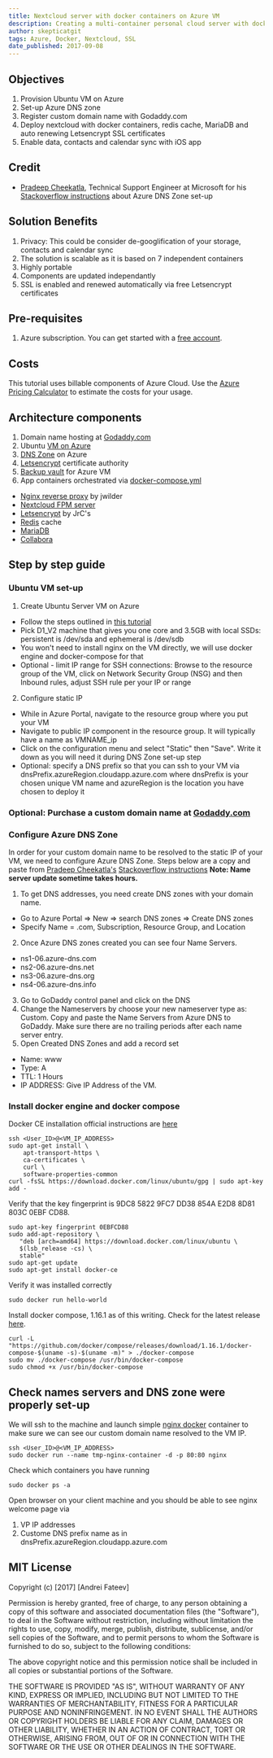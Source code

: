 ```yaml
---
title: Nextcloud server with docker containers on Azure VM 
description: Creating a multi-container personal cloud server with docker-compose 
author: skepticatgit
tags: Azure, Docker, Nextcloud, SSL
date_published: 2017-09-08
---
```

## Objectives

1. Provision Ubuntu VM on Azure
1. Set-up Azure DNS zone
1. Register custom domain name with Godaddy.com
1. Deploy nextcloud with docker containers, redis cache, MariaDB and auto renewing Letsencrypt SSL certificates
1. Enable data, contacts and calendar sync with iOS app

## Credit

- [Pradeep Cheekatla](https://stackoverflow.com/users/8188433/pradeep-cheekatla), Technical Support Engineer at Microsoft for his [Stackoverflow instructions](https://stackoverflow.com/questions/45449401/configuring-a-custom-domain-name-for-an-azure-vm-and-godaddy) about Azure DNS Zone set-up 

## Solution Benefits

1. Privacy: This could be consider de-googlification of your storage, contacts and calendar sync
1. The solution is scalable as it is based on 7 independent containers
1. Highly portable
1. Components are updated independantly
1. SSL is enabled and renewed automatically via free Letsencrypt certificates 

## Pre-requisites

1. Azure subscription. You can get started with a [free account](https://azure.microsoft.com/en-us/free).

## Costs

This tutorial uses billable components of Azure Cloud. Use the [Azure Pricing
Calculator](https://azure.microsoft.com/en-us/pricing/calculator/) to estimate the costs for your usage.

## Architecture components

1. Domain name hosting at [Godaddy.com](https://www.godaddy.com)
1. Ubuntu [VM on Azure](https://azuremarketplace.microsoft.com/en-us/marketplace/apps/Canonical.UbuntuServer?tab=PlansAndPrice)
1. [DNS Zone](https://docs.microsoft.com/en-us/azure/dns/dns-overview) on Azure
1. [Letsencrypt](https://letsencrypt.org/) certificate authority
1. [Backup vault](https://docs.microsoft.com/en-us/azure/virtual-machines/linux/tutorial-backup-vms) for Azure VM
1. App containers orchestrated via [docker-compose.yml](https://docs.docker.com/compose/)
- [Nginx reverse proxy](https://github.com/jwilder/nginx-proxy) by jwilder
- [Nextcloud FPM server](https://github.com/nextcloud/docker/tree/master/12.0/fpm)
- [Letsencrypt](https://github.com/JrCs/docker-letsencrypt-nginx-proxy-companion) by JrC's
- [Redis](https://hub.docker.com/_/redis/) cache
- [MariaDB](https://hub.docker.com/_/mariadb/)
- [Collabora](https://hub.docker.com/r/collabora/code/)

## Step by step guide
### Ubuntu VM set-up
1. Create Ubuntu Server VM on Azure
- Follow the steps outlined in [this tutorial](https://docs.microsoft.com/en-us/azure/virtual-machines/linux/quick-create-portal)
- Pick D1_V2 machine that gives you one core and 3.5GB with local SSDs: persistent is /dev/sda and ephemeral is /dev/sdb
- You won't need to install nginx on the VM directly, we will use docker engine and docker-compose for that
- Optional - limit IP range for SSH connections: Browse to the resource group of the VM, click on Network Security Group (NSG) and then Inbound rules, adjust SSH rule per your IP or range

2. Configure static IP
- While in Azure Portal, navigate to the resource group where you put your VM
- Navigate to public IP component in the resource group. It will typically have a name as VMNAME_ip
- Click on the configuration menu and select "Static" then "Save". Write it down as you will need it during DNS Zone set-up step
- Optional: specify a DNS prefix so that you can ssh to your VM via dnsPrefix.azureRegion.cloudapp.azure.com where dnsPrefix is your chosen unique VM name and azureRegion is the location you have chosen to deploy it

### Optional: Purchase a custom domain name at [Godaddy.com](https://www.godaddy.com)

### Configure Azure DNS Zone 
In order for your custom domain name to be resolved to the static IP of your VM, we need to configure Azure DNS Zone. Steps below are a copy and paste from [Pradeep Cheekatla's](https://stackoverflow.com/users/8188433/pradeep-cheekatla) [Stackoverflow instructions](https://stackoverflow.com/questions/45449401/configuring-a-custom-domain-name-for-an-azure-vm-and-godaddy)
**Note: Name server update sometime takes hours.**
1. To get DNS addresses, you need create DNS zones with your domain name.
- Go to Azure Portal => New => search DNS zones => Create DNS zones
- Specify Name = <yoursite>.com, Subscription, Resource Group, and Location
2. Once Azure DNS zones created you can see four Name Servers.
- ns1-06.azure-dns.com
- ns2-06.azure-dns.net
- ns3-06.azure-dns.org
- ns4-06.azure-dns.info
3. Go to GoDaddy control panel and click on the DNS
4. Change the Nameservers by choose your new nameserver type as: Custom. Copy and paste the Name Servers from Azure DNS to GoDaddy. Make sure there are no trailing periods after each name server entry.
5. Open Created DNS Zones and add a record set
- Name: www
- Type: A
- TTL: 1 Hours
- IP ADDRESS: Give IP Address of the VM.

### Install docker engine and docker compose
Docker CE installation official instructions are [here](https://docs.docker.com/engine/installation/linux/docker-ce/ubuntu/)

```
ssh <User_ID>@<VM_IP_ADDRESS>
sudo apt-get install \
    apt-transport-https \
    ca-certificates \
    curl \
    software-properties-common
curl -fsSL https://download.docker.com/linux/ubuntu/gpg | sudo apt-key add -
```
Verify that the key fingerprint is 9DC8 5822 9FC7 DD38 854A E2D8 8D81 803C 0EBF CD88.
```
sudo apt-key fingerprint 0EBFCD88
sudo add-apt-repository \
   "deb [arch=amd64] https://download.docker.com/linux/ubuntu \
   $(lsb_release -cs) \
   stable"
sudo apt-get update
sudo apt-get install docker-ce
```
Verify it was installed correctly
```
sudo docker run hello-world
```
Install docker compose, 1.16.1 as of this writing. Check for the latest release [here](https://github.com/docker/compose/releases).
```
curl -L "https://github.com/docker/compose/releases/download/1.16.1/docker-compose-$(uname -s)-$(uname -m)" > ./docker-compose
sudo mv ./docker-compose /usr/bin/docker-compose
sudo chmod +x /usr/bin/docker-compose

```
## Check names servers and DNS zone were properly set-up
We will ssh to the machine and launch simple [nginx docker](https://hub.docker.com/_/nginx/) container to make sure we can see our custom domain name resolved to the VM IP.
```
ssh <User_ID>@<VM_IP_ADDRESS>
sudo docker run --name tmp-nginx-container -d -p 80:80 nginx
```
Check which containers you have running
```
sudo docker ps -a
```
Open browser on your client machine and you should be able to see nginx welcome page via
1. VP IP addresses
2. Custome DNS prefix name as in dnsPrefix.azureRegion.cloudapp.azure.com

## MIT License

Copyright (c) [2017] [Andrei Fateev]

Permission is hereby granted, free of charge, to any person obtaining a copy
of this software and associated documentation files (the "Software"), to deal
in the Software without restriction, including without limitation the rights
to use, copy, modify, merge, publish, distribute, sublicense, and/or sell
copies of the Software, and to permit persons to whom the Software is
furnished to do so, subject to the following conditions:

The above copyright notice and this permission notice shall be included in all
copies or substantial portions of the Software.

THE SOFTWARE IS PROVIDED "AS IS", WITHOUT WARRANTY OF ANY KIND, EXPRESS OR
IMPLIED, INCLUDING BUT NOT LIMITED TO THE WARRANTIES OF MERCHANTABILITY,
FITNESS FOR A PARTICULAR PURPOSE AND NONINFRINGEMENT. IN NO EVENT SHALL THE
AUTHORS OR COPYRIGHT HOLDERS BE LIABLE FOR ANY CLAIM, DAMAGES OR OTHER
LIABILITY, WHETHER IN AN ACTION OF CONTRACT, TORT OR OTHERWISE, ARISING FROM,
OUT OF OR IN CONNECTION WITH THE SOFTWARE OR THE USE OR OTHER DEALINGS IN THE
SOFTWARE.
